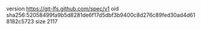 version https://git-lfs.github.com/spec/v1
oid sha256:52058499fa9b5d8281de6f17d5dbf3b9400c8d276c89fed30ad4d618182c5723
size 2117
